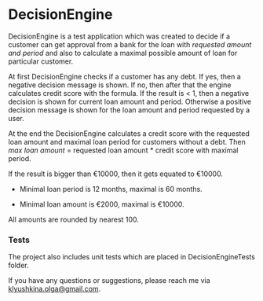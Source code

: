 # DecisionEngine

DecisionEngine is a test application which was created to decide if a customer can get approval from a bank for the loan with _requested amount and period_ and also to calculate a maximal possible amount of loan for particular customer. 

At first DecisionEngine checks if a customer has any debt. If yes, then a negative decision message is shown. 
If no, then after that the engine calculates credit score with the formula. If the result is < 1, then a negative decision is shown for current loan amount and period. Otherwise a positive decision message is shown for the loan amount and period requested by a user.

At the end the DecisionEngine calculates a credit score with the requested loan amount and maximal loan period for customers without a debt. Then _max loan amount_ = requested loan amount * credit score with maximal period. 

If the result is bigger than €10000, then it gets equated to €10000. 

* Minimal loan period is 12 months, maximal is 60 months.

* Minimal loan amount is €2000, maximal is €10000.

All amounts are rounded by nearest 100.

### Tests

The project also includes unit tests which are placed in DecisionEngineTests folder. 

If you have any questions or suggestions, please reach me via klyushkina.olga@gmail.com.
